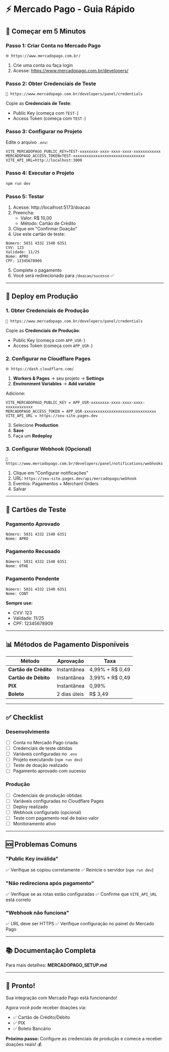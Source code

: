 # ⚡ Mercado Pago - Guia Rápido

## 🎯 Começar em 5 Minutos

### Passo 1: Criar Conta no Mercado Pago

```
🌐 https://www.mercadopago.com.br/
```

1. Crie uma conta ou faça login
2. Acesse: https://www.mercadopago.com.br/developers/

### Passo 2: Obter Credenciais de Teste

```
📍 https://www.mercadopago.com.br/developers/panel/credentials
```

Copie as **Credenciais de Teste**:
- Public Key (começa com `TEST-`)
- Access Token (começa com `TEST-`)

### Passo 3: Configurar no Projeto

Edite o arquivo `.env`:

```env
VITE_MERCADOPAGO_PUBLIC_KEY=TEST-xxxxxxxx-xxxx-xxxx-xxxx-xxxxxxxxxxxx
MERCADOPAGO_ACCESS_TOKEN=TEST-xxxxxxxxxxxxxxxxxxxxxxxxxxxxxxxx
VITE_API_URL=http://localhost:3000
```

### Passo 4: Executar o Projeto

```bash
npm run dev
```

### Passo 5: Testar

1. Acesse: http://localhost:5173/doacao
2. Preencha:
   - Valor: R$ 10,00
   - Método: Cartão de Crédito
3. Clique em "Confirmar Doação"
4. Use este cartão de teste:

```
Número: 5031 4332 1540 6351
CVV: 123
Validade: 11/25
Nome: APRO
CPF: 12345678909
```

5. Complete o pagamento
6. Você será redirecionado para `/doacao/sucesso` ✅

---

## 🚀 Deploy em Produção

### 1. Obter Credenciais de Produção

```
📍 https://www.mercadopago.com.br/developers/panel/credentials
```

Copie as **Credenciais de Produção**:
- Public Key (começa com `APP_USR-`)
- Access Token (começa com `APP_USR-`)

### 2. Configurar no Cloudflare Pages

```
🌐 https://dash.cloudflare.com/
```

1. **Workers & Pages** → seu projeto → **Settings**
2. **Environment Variables** → **Add variable**

Adicione:

```
VITE_MERCADOPAGO_PUBLIC_KEY = APP_USR-xxxxxxxx-xxxx-xxxx-xxxx-xxxxxxxxxxxx
MERCADOPAGO_ACCESS_TOKEN = APP_USR-xxxxxxxxxxxxxxxxxxxxxxxxxxxxxxxx
VITE_API_URL = https://seu-site.pages.dev
```

3. Selecione **Production**
4. **Save**
5. Faça um **Redeploy**

### 3. Configurar Webhook (Opcional)

```
📍 https://www.mercadopago.com.br/developers/panel/notifications/webhooks
```

1. Clique em "Configurar notificações"
2. URL: `https://seu-site.pages.dev/api/mercadopago/webhook`
3. Eventos: Pagamentos + Merchant Orders
4. Salvar

---

## 🧪 Cartões de Teste

### Pagamento Aprovado
```
Número: 5031 4332 1540 6351
Nome: APRO
```

### Pagamento Recusado
```
Número: 5031 4332 1540 6351
Nome: OTHE
```

### Pagamento Pendente
```
Número: 5031 4332 1540 6351
Nome: CONT
```

**Sempre use:**
- CVV: 123
- Validade: 11/25
- CPF: 12345678909

---

## 📊 Métodos de Pagamento Disponíveis

| Método | Aprovação | Taxa |
|--------|-----------|------|
| **Cartão de Crédito** | Instantânea | 4,99% + R$ 0,49 |
| **Cartão de Débito** | Instantânea | 3,99% + R$ 0,49 |
| **PIX** | Instantânea | 0,99% |
| **Boleto** | 2 dias úteis | R$ 3,49 |

---

## ✅ Checklist

### Desenvolvimento
- [ ] Conta no Mercado Pago criada
- [ ] Credenciais de teste obtidas
- [ ] Variáveis configuradas no `.env`
- [ ] Projeto executando (`npm run dev`)
- [ ] Teste de doação realizado
- [ ] Pagamento aprovado com sucesso

### Produção
- [ ] Credenciais de produção obtidas
- [ ] Variáveis configuradas no Cloudflare Pages
- [ ] Deploy realizado
- [ ] Webhook configurado (opcional)
- [ ] Teste com pagamento real de baixo valor
- [ ] Monitoramento ativo

---

## 🆘 Problemas Comuns

### "Public Key inválida"
✅ Verifique se copiou corretamente
✅ Reinicie o servidor (`npm run dev`)

### "Não redireciona após pagamento"
✅ Verifique se as rotas estão configuradas
✅ Confirme que `VITE_API_URL` está correto

### "Webhook não funciona"
✅ URL deve ser HTTPS
✅ Verifique configuração no painel do Mercado Pago

---

## 📚 Documentação Completa

Para mais detalhes: **MERCADOPAGO_SETUP.md**

---

## 🎉 Pronto!

Sua integração com Mercado Pago está funcionando!

Agora você pode receber doações via:
- ✅ Cartão de Crédito/Débito
- ✅ PIX
- ✅ Boleto Bancário

**Próximo passo:** Configure as credenciais de produção e comece a receber doações reais! 💰

